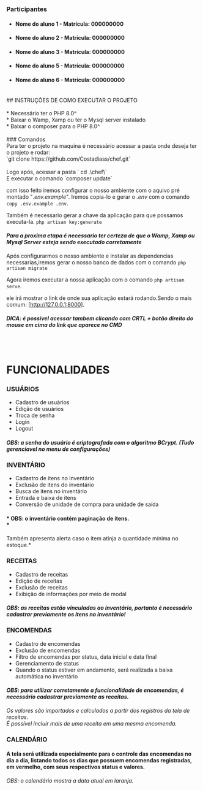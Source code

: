 
### Participantes </br>
* #### Nome do aluno 1 - Matrícula: 000000000  </br>
* #### Nome do aluno 2 - Matrícula: 000000000  </br>
* #### Nome do aluno 3 - Matrícula: 000000000  </br>
* #### Nome do aluno 5 - Matrícula: 000000000  </br>
* #### Nome do aluno 6 - Matrícula: 000000000  </br>
</br>
## INSTRUÇÕES DE COMO EXECUTAR O PROJETO </br>
</br>
* Necessário ter o PHP 8.0^</br>
* Baixar o Wamp, Xamp ou ter o Mysql server instalado</br>
* Baixar o composer para o PHP 8.0^ </br>
</br>
### Comandos</br>
Para ter o projeto na maquina é necessário acessar a pasta onde deseja ter o projeto e rodar: <br>
 `git clone https://github.com/Costadiass/chef.git`</br>
</br>
Logo após, acessar a pasta ` cd .\chef\`</br>
E executar o comando `composer update`</br>

com isso feito iremos configurar o nosso ambiente com o aquivo pré montado "*.env.example*". Iremos copia-lo e gerar o *.env* com o comando `copy .env.example .env`.

Também é necessario gerar a chave da aplicação para que possamos executa-la.
`php artisan key:generate`

#### *Para a proxima etapa é necessario ter certeza de que o Wamp, Xamp ou Mysql Server esteja sendo executado corretamente*

Após configurarmos o nosso ambiente e instalar as dependencias necessarias,iremos gerar o nosso banco de dados com o comando `php artisan migrate`

Agora iremos executar a nossa aplicação com o comando `php artisan serve`.

ele irá mostrar o link de onde sua aplicação estará rodando.Sendo o mais comum: [http://127.0.0.1:8000].

#### *DICA: é possivel acessar tambem clicando com CRTL + botão direito do mouse em cima do link que aparece no CMD*
<br>
<br>


# FUNCIONALIDADES

### USUÁRIOS 
* Cadastro de usuários  
* Edição de usuários  
* Troca de senha  
* Login  
* Logout  

#### *OBS: a senha do usuário é criptografada com o algoritmo BCrypt. (Tudo gerenciavel no menu de configurações)*


### INVENTÁRIO
* Cadastro de itens no inventário  
* Exclusão de itens do inventário  
* Busca de itens no inventário  
* Entrada e baixa de itens  
* Conversão de unidade de compra para unidade de saída  

#### * OBS: o inventário contém paginação de itens.<br>  *
Também apresenta alerta caso o item atinja a quantidade mínima no estoque.*


### RECEITAS
* Cadastro de receitas  
* Edição de receitas  
* Exclusão de receitas  
* Exibição de informações por meio de modal  

#### *OBS: as receitas estão vinculadas ao inventário, portanto é necessário cadastrar previamente os itens no inventário!*


### ENCOMENDAS
* Cadastro de encomendas  
* Exclusão de encomendas  
* Filtro de encomendas por status, data inicial e data final  
* Gerenciamento de status  
* Quando o status estiver em andamento, será realizada a baixa automática no inventário  

#### *OBS: para utilizar corretamente a funcionalidade de encomendas, é necessário cadastrar previamente as receitas.*<br>  
*Os valores são importados e calculados a partir dos registros da tela de receitas.  
É possível incluir mais de uma receita em uma mesma encomenda.*


### CALENDÁRIO
#### A tela será utilizada especialmente para o controle das encomendas no dia a dia, listando todos os dias que possuem encomendas registradas, em vermelho, com seus respectivos status e valores.  

*OBS: o calendário mostra a data atual em laranja.*  
#
 
 
